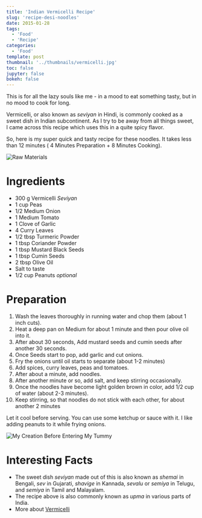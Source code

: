 ```yaml
---
title: 'Indian Vermicelli Recipe'
slug: 'recipe-desi-noodles'
date: 2015-01-28
tags:
  - 'Food'
  - 'Recipe'
categories:
  - 'Food'
template: post
thumbnail: '../thumbnails/vermicelli.jpg'
toc: false
jupyter: false
bokeh: false
---
```


This is for all the lazy souls like me - in a mood to eat something
tasty, but in no mood to cook for long.

Vermicelli, or also known as _seviyan_ in Hindi, is commonly cooked as a
sweet dish in Indian subcontinent. As I try to be away from all things
sweet, I came across this recipe which uses this in a quite spicy
flavor.

So, here is my super quick and tasty recipe for these noodles. It takes
less than 12 minutes ( 4 Minutes Preparation + 8 Minutes Cooking).

![Raw Materials](https://res.cloudinary.com/sadanandsingh/image/upload/v1496963332/desiNoodles_s0ez5g.jpg)

# Ingredients

- 300 g Vermicelli _Seviyan_
- 1 cup Peas
- 1/2 Medium Onion
- 1 Medium Tomato
- 1 Clove of Garlic
- 4 Curry Leaves
- 1/2 tbsp Turmeric Powder
- 1 tbsp Coriander Powder
- 1 tbsp Mustard Black Seeds
- 1 tbsp Cumin Seeds
- 2 tbsp Olive Oil
- Salt to taste
- 1/2 cup Peanuts _optional_

# Preparation

1.  Wash the leaves thoroughly in running water and chop them (about 1
    inch cuts).
2.  Heat a deep pan on Medium for about 1 minute and then pour olive oil
    into it.
3.  After about 30 seconds, Add mustard seeds and cumin seeds after
    another 30 seconds.
4.  Once Seeds start to pop, add garlic and cut onions.
5.  Fry the onions until oil starts to separate (about 1-2 minutes)
6.  Add spices, curry leaves, peas and tomatoes.
7.  After about a minute, add noodles.
8.  After another minute or so, add salt, and keep stirring
    occasionally.
9.  Once the noodles have become light golden brown in color, add 1/2
    cup of water (about 2-3 minutes).
10. Keep stirring, so that noodles do not stick with each other, for
    about another 2 minutes

Let it cool before serving. You can use some ketchup or sauce with it.
I like adding peanuts to it while frying onions.

![My Creation Before Entering My Tummy](https://res.cloudinary.com/sadanandsingh/image/upload/v1496963332/desiNoodles_final_tqeyey.jpg)

# Interesting Facts

- The sweet dish _seviyan_ made out of this is also known as _shemai_
  in Bengali, _sev_ in Gujarati, _shavige_ in Kannada, _sevalu_ or
  _semiya_ in Telugu, and _semiya_ in Tamil and Malayalam.
- The recipe above is also commonly known as _upma_ in various parts
  of India.
- More about [Vermicelli](https://en.wikipedia.org/wiki/Vermicelli)
